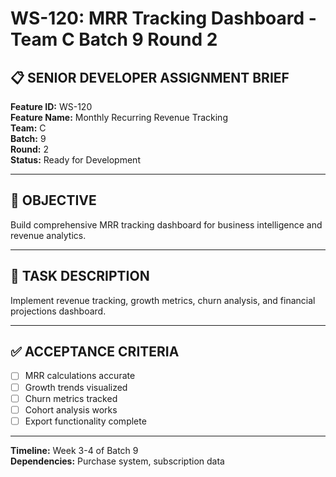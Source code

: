 # WS-120: MRR Tracking Dashboard - Team C Batch 9 Round 2

## 📋 SENIOR DEVELOPER ASSIGNMENT BRIEF

**Feature ID:** WS-120  
**Feature Name:** Monthly Recurring Revenue Tracking  
**Team:** C  
**Batch:** 9  
**Round:** 2  
**Status:** Ready for Development  

---

## 🎯 OBJECTIVE

Build comprehensive MRR tracking dashboard for business intelligence and revenue analytics.

---

## 📝 TASK DESCRIPTION

Implement revenue tracking, growth metrics, churn analysis, and financial projections dashboard.

---

## ✅ ACCEPTANCE CRITERIA

- [ ] MRR calculations accurate
- [ ] Growth trends visualized
- [ ] Churn metrics tracked
- [ ] Cohort analysis works
- [ ] Export functionality complete

---

**Timeline:** Week 3-4 of Batch 9  
**Dependencies:** Purchase system, subscription data

